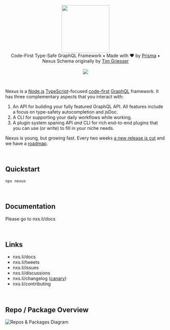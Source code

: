 <p align="center">
  <a href="https://nexusjs.org"><img src="https://dsc.cloud/661643/nexus-logo-circle.png" height="150px"></a>
  <br/>
<span>Code-First Type-Safe GraphQL Framework ▪ Made with ♥️ by <a href="https://www.prisma.io/">Prisma</a> ▪ Nexus Schema originally by <a href="https://github.com/tgriesser">Tim Griesser</a></span>

  <br/>
  <br/>
  <img src="https://github.com/graphql-nexus/nexus/workflows/trunk/badge.svg">
</p>

<br/>

Nexus is a [Node.js](https://nodejs.org) [TypeScript](https://www.typescriptlang.org/)-focused [code-first](https://www.prisma.io/blog/series/what-is-nexus-wsobadcm7oju) [GraphQL](https://graphql.org/) framework. It has three complementary aspects that you interact with:

1. An API for building your fully featured GraphQL API. All features include a focus on type-safety autocompletion and jsDoc.
2. A CLI for supporting your daily workflows while working.
3. A plugin system spaning API _and_ CLI for rich end-to-end plugins that you can use (or write) to fill in your niche needs.

Nexus is young, but growing fast. Every two weeks [a new release is cut](https://nxs.li/changelog) and we have a [roadmap](https://github.com/orgs/graphql-nexus/projects/1).

<br/>

## Quickstart

```
npx nexus
```

<br/>

## Documentation

Please go to nxs.li/docs

<br/>

## Links

- nxs.li/docs
- nxs.li/tweets
- nxs.li/issues
- nxs.li/discussions
- nxs.li/changelog ([canary](https://nxs.li/changelog/canary))
- nxs.li/contributing

<br/>

## Repo / Package Overview

![Repos & Packages Diagram](https://dsc.cloud/661643/repos-and-packages.png)
